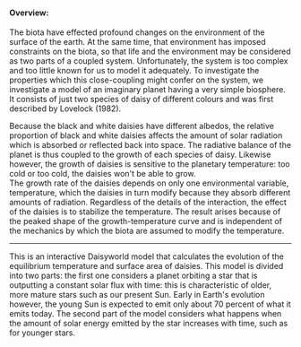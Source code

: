 #### Overview: 
The biota have effected 
profound changes on the environment of the surface of the earth. At the same 
time, that environment has  imposed constraints on the biota, so that life 
and the environment may be considered as two parts of a coupled system. 
Unfortunately, the system is too complex and too little known for us to model it adequately. 
To investigate the properties which this close-coupling might confer on 
the system, we investigate  a model of an imaginary planet having 
a very simple biosphere. It consists of just two species of daisy of 
different colours and was first described by Lovelock (1982).


Because the black and white daisies have different
albedos, the relative proportion of black and white daisies
affects the amount of solar radiation which is absorbed or reflected back into space. 
The radiative balance of the planet is thus coupled to the growth of each species
of daisy. Likewise however, the growth of daisies is sensitive to the planetary
temperature: too cold or too cold, the daisies won't be able to grow.  
The growth rate of the daisies depends on only one environmental 
variable, temperature, which the daisies in turn modify because they 
absorb different amounts of radiation. Regardless of the details of the 
interaction, the effect of the daisies is to stabilize the temperature. 
The result arises because of the peaked shape of the growth-temperature 
curve and is independent of the mechanics by which the biota are assumed 
to modify the temperature. 

___
This is an interactive Daisyworld model that calculates the evolution of the 
equilibrium temperature and surface area of daisies. This model is divided into two 
parts: the first one considers a planet orbiting a
star that is outputting a constant solar flux with time: this is characteristic of
older, more mature stars such as our present Sun. Early in Earth's evolution however,
the young Sun is expected to emit only about 70 percent of what it emits today. 
The second part of the model considers what happens when the amount 
of solar energy emitted by the star increases with time, such as for younger stars. 